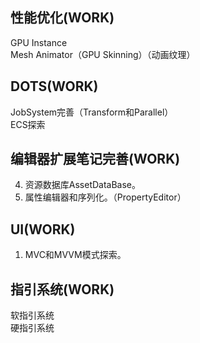 ## 性能优化(WORK)    

GPU Instance  
Mesh Animator（GPU Skinning）（动画纹理）  

## DOTS(WORK)    

JobSystem完善（Transform和Parallel）    
ECS探索    

## 编辑器扩展笔记完善(WORK)    

4. 资源数据库AssetDataBase。    
1. 属性编辑器和序列化。（PropertyEditor）    

## UI(WORK)    

1. MVC和MVVM模式探索。    

## 指引系统(WORK)  

软指引系统    
硬指引系统    